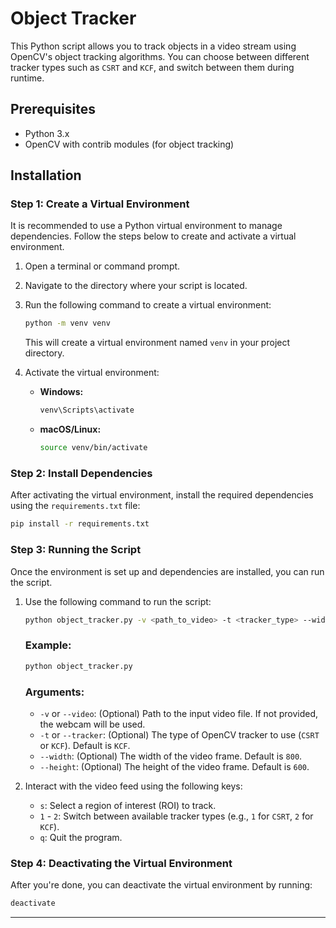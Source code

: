 # Object Tracker

This Python script allows you to track objects in a video stream using OpenCV's object tracking algorithms. You can choose between different tracker types such as `CSRT` and `KCF`, and switch between them during runtime.

## Prerequisites

- Python 3.x
- OpenCV with contrib modules (for object tracking)

## Installation

### Step 1: Create a Virtual Environment

It is recommended to use a Python virtual environment to manage dependencies. Follow the steps below to create and activate a virtual environment.

1. Open a terminal or command prompt.

2. Navigate to the directory where your script is located.

3. Run the following command to create a virtual environment:

   ```bash
   python -m venv venv
   ```

   This will create a virtual environment named `venv` in your project directory.

4. Activate the virtual environment:

   - **Windows:**
     ```bash
     venv\Scripts\activate
     ```

   - **macOS/Linux:**
     ```bash
     source venv/bin/activate
     ```

### Step 2: Install Dependencies

After activating the virtual environment, install the required dependencies using the `requirements.txt` file:

```bash
pip install -r requirements.txt
```

### Step 3: Running the Script

Once the environment is set up and dependencies are installed, you can run the script.

1. Use the following command to run the script:

   ```bash
   python object_tracker.py -v <path_to_video> -t <tracker_type> --width <video_width> --height <video_height>
   ```

   ### Example:
   ```bash
   python object_tracker.py
   ```

   ### Arguments:
   - `-v` or `--video`: (Optional) Path to the input video file. If not provided, the webcam will be used.
   - `-t` or `--tracker`: (Optional) The type of OpenCV tracker to use (`CSRT` or `KCF`). Default is `KCF`.
   - `--width`: (Optional) The width of the video frame. Default is `800`.
   - `--height`: (Optional) The height of the video frame. Default is `600`.

2. Interact with the video feed using the following keys:
   - `s`: Select a region of interest (ROI) to track.
   - `1` - `2`: Switch between available tracker types (e.g., `1` for `CSRT`, `2` for `KCF`).
   - `q`: Quit the program.

### Step 4: Deactivating the Virtual Environment

After you're done, you can deactivate the virtual environment by running:

```bash
deactivate
```

---
